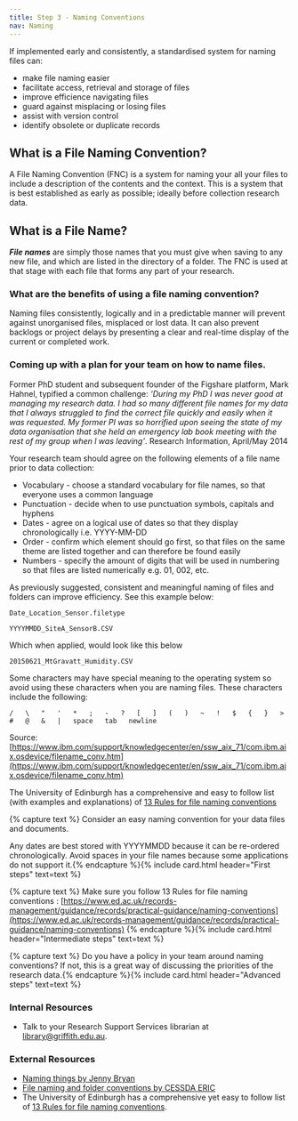 ```yaml
---
title: Step 3 - Naming Conventions
nav: Naming
---
```


If implemented early and consistently, a standardised system for naming files can:
- make file naming easier
- facilitate access, retrieval and storage of files
- improve efficience navigating files
- guard against misplacing or losing files
- assist with version control
- identify obsolete or duplicate records

## What is a File Naming Convention?

A File Naming Convention (FNC) is a system for naming your all your files to include a description of the contents and the context. This is a system that is best established as early as possible; ideally before collection research data.

## What is a File Name? 
***File names*** are simply those names that you must give when saving to any new file, and which are listed in the directory of a folder. The FNC is used at that stage with each file that forms any part of your research.

### What are the benefits of using a file naming convention? 
Naming files consistently, logically and in a predictable manner will prevent against unorganised files, misplaced or lost data.  It can also prevent backlogs or project delays by presenting a clear and real-time display of the current or completed work.

### Coming up with a plan for your team on how to name files.
Former PhD student and subsequent founder of the Figshare platform, Mark Hahnel, typified a common challenge: *‘During my PhD I was never good at managing my research data. I had so many different file names for my data that I always struggled to find the correct file quickly and easily when it was requested. My former PI was so horrified upon seeing the state of my data organisation that she held an emergency lab book meeting with the rest of my group when l was leaving’*. 
Research Information, April/May 2014  

Your research team should agree on the following elements of a file name prior to data collection:
* Vocabulary - choose a standard vocabulary for file names, so that everyone uses a common language
* Punctuation - decide when to use punctuation symbols, capitals and hyphens
* Dates - agree on a logical use of dates so that they display chronologically i.e. YYYY-MM-DD
* Order - confirm which element should go first, so that files on the same theme are listed together and can therefore be found easily
* Numbers - specify the amount of digits that will be used in numbering so that files are listed numerically e.g. 01, 002, etc.

As previously suggested, consistent and meaningful naming of files and folders can improve efficiency.  See this example below:

`Date_Location_Sensor.filetype`

`YYYYMMDD_SiteA_SensorB.CSV`

Which when applied, would look like this below

`20150621_MtGravatt_Humidity.CSV`

Some characters may have special meaning to the operating system so avoid using these characters when you are naming files. These characters include the following:

`/   \   "   '   *   ;   -   ?   [   ]   (   )   ~   !   $   {   }   >   #   @   &   |   space   tab   newline   `

Source: [https://www.ibm.com/support/knowledgecenter/en/ssw_aix_71/com.ibm.aix.osdevice/filename_conv.htm](https://www.ibm.com/support/knowledgecenter/en/ssw_aix_71/com.ibm.aix.osdevice/filename_conv.htm)

The University of Edinburgh has a comprehensive and easy to follow list (with examples and explanations) of [13 Rules for file naming conventions](https://www.ed.ac.uk/records-management/guidance/records/practical-guidance/naming-conventions)

{% capture text %}
Consider an easy naming convention for your data files and documents. 

Any dates are best stored with YYYYMMDD because it can be re-ordered chronologically.
Avoid spaces in your file names because some applications do not support it.{% endcapture %}{% include card.html header="First steps" text=text %}

{% capture text %}
Make sure you follow 13 Rules for file naming conventions :  [https://www.ed.ac.uk/records-management/guidance/records/practical-guidance/naming-conventions](https://www.ed.ac.uk/records-management/guidance/records/practical-guidance/naming-conventions)
{% endcapture %}{% include card.html header="Intermediate steps" text=text %}

{% capture text %}
Do you have a policy in your team around naming conventions? If not, this is a great way of discussing the priorities of the research data.{% endcapture %}{% include card.html header="Advanced steps" text=text %}


### Internal Resources
* Talk to your Research Support Services librarian at [library@griffith.edu.au](library@griffith.edu.au).


### External Resources
* [Naming things by Jenny Bryan](https://speakerdeck.com/jennybc/how-to-name-files)
* [File naming and folder conventions by CESSDA ERIC](https://www.cessda.eu/Training/Training-Resources/Library/Data-Management-Expert-Guide/2.-Organise-Document/File-naming-and-folder-structure)
* The University of Edinburgh has a comprehensive yet easy to follow list of [13 Rules for file naming conventions](https://www.ed.ac.uk/records-management/guidance/records/practical-guidance/naming-conventions).


